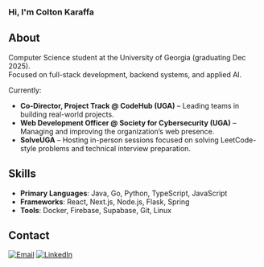 ### Hi, I'm Colton Karaffa

## About
Computer Science student at the University of Georgia (graduating Dec 2025).  
Focused on full-stack development, backend systems, and applied AI.

Currently:
- **Co-Director, Project Track @ CodeHub (UGA)** – Leading teams in building real-world projects.  
- **Web Development Officer @ Society for Cybersecurity (UGA)** – Managing and improving the organization’s web presence.  
- **SolveUGA** – Hosting in-person sessions focused on solving LeetCode-style problems and technical interview preparation.  

## Skills
- **Primary Languages**: Java, Go, Python, TypeScript, JavaScript
- **Frameworks**: React, Next.js, Node.js, Flask, Spring  
- **Tools**: Docker, Firebase, Supabase, Git, Linux  

## Contact
[![Email](https://img.shields.io/badge/Email-coltonkaraffa%40gmail.com-red?style=for-the-badge\&logo=gmail)](mailto:coltonkaraffa@gmail.com)
[![LinkedIn](https://img.shields.io/badge/LinkedIn-Colton%20Karaffa-blue?style=for-the-badge\&logo=linkedin)](https://www.linkedin.com/in/coltonkaraffa/)
